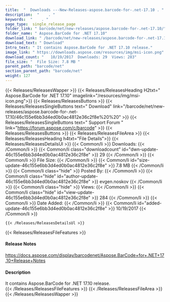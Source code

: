 ```yaml
---
title:  "  Downloads ---New-Releases-aspose.barcode-for-.net-17.10 . " 
description:  "    . " 
keywords:  "    . " 
page_type:  single_release_page
folder_link: " barcode/net/new-releases/aspose.barcode-for-.net-17.10/"
folder_name: " Aspose.BarCode for .NET 17.10"
download_link: " /barcode/net/new-releases/aspose.barcode-for-.net-17.10/46c155e6bb3d4ed0b0ac4812e36c2f8e"
download_text: " Download"
Intro_text: " It contains Aspose.BarCode for .NET 17.10 release."
image_link: " https://downloads.aspose.com/resources/img/msi-icon.png"
download_count: "   10/19/2017  Downloads: 29  Views: 283"
file_size: "  File Size: 7.8 MB "
parent_path: "barcode/net"
section_parent_path: "barcode/net"
weight: 127 
---
```


{{< Releases/ReleasesWapper >}}
  {{< Releases/ReleasesHeading H2txt=" Aspose.BarCode for .NET 17.10" imagelink="/resources/img/msi-icon.png">}}
  {{< Releases/ReleasesButtons >}}
    {{< Releases/ReleasesSingleButtons text=" Download" link="/barcode/net/new-releases/aspose.barcode-for-.net-17.10/46c155e6bb3d4ed0b0ac4812e36c2f8e%20%20" >}}
    {{< Releases/ReleasesSingleButtons text=" Support Forum " link="https://forum.aspose.com/c/barcode" >}}
  {{< Releases/ReleasesButtons >}}
  {{< Releases/ReleasesFileArea >}}
    {{< Releases/ReleasesHeading h4txt="File Details">}}
    {{< Releases/ReleasesDetailsUl >}}
            {{< Common/li  >}} Downloads: {{< /Common/li >}} 
      {{< Common/li class="downloadcount" id="dwn-update-46c155e6bb3d4ed0b0ac4812e36c2f8e" >}} 29 {{< /Common/li >}} 
      {{< Common/li  >}} File Size: {{< /Common/li >}} 
      {{< Common/li id="size-update-46c155e6bb3d4ed0b0ac4812e36c2f8e" >}} 7.8 MB {{< /Common/li >}} 
      {{< Common/li  class="hide" >}} Posted By: {{< /Common/li >}} 
      {{< Common/li class="hide" id="author-update-46c155e6bb3d4ed0b0ac4812e36c2f8e" >}} evgen.noskov {{< /Common/li >}} 
      {{< Common/li class="hide"  >}} Views: {{< /Common/li >}} 
      {{< Common/li class="hide" id="view-update-46c155e6bb3d4ed0b0ac4812e36c2f8e" >}} 284 {{< /Common/li >}} 
      {{< Common/li  >}} Date Added: {{< /Common/li >}} 
      {{< Common/li id="added-update-46c155e6bb3d4ed0b0ac4812e36c2f8e" >}} 10/19/2017 {{< /Common/li >}} 

    {{< /Releases/ReleasesDetailsUl >}}

  {{< Releases/ReleasesFileFeatures >}}
      <h4>Release Notes</h4><div><a href="https://docs.aspose.com/display/barcodenet/Aspose.BarCode+for+.NET+17.10+Release+Notes">https://docs.aspose.com/display/barcodenet/Aspose.BarCode+for+.NET+17.10+Release+Notes</a></div><h4>Description</h4><div class="HTMLDescription">It contains Aspose.BarCode for .NET 17.10 release.</div>
  {{< /Releases/ReleasesFileFeatures >}}
 {{< /Releases/ReleasesFileArea >}}
{{< /Releases/ReleasesWapper >}}


